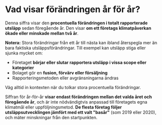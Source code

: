 # Vad visar förändringen år för år?

Denna siffra visar den **procentuella förändringen i totalt rapporterade utsläpp** sedan föregående år. Den visar **om ett företags klimatpåverkan ökade eller minskade mellan två år**.

**Notera:** Stora förändringar från ett år till nästa kan ibland återspegla mer än bara faktiska utsläppsförändringar. Till exempel kan utsläpp stiga eller sjunka mycket om:

- Företaget **börjar eller slutar rapportera utsläpp i vissa scope eller kategorier**
- Bolaget gör en **fusion, förvärv eller försäljning**
- Rapporteringsmetoden eller avgränsningarna ändras

Väg alltid in kontexten när du tolkar stora procentuella förändringar.

Siffran för år-för-år **visar endast förändringen mellan det valda året och föregående år**, och är inte nödvändigtvis anpassad till företagets egna klimatmål eller uppföljningsmetod. **De flesta företag följer utsläppsutvecklingen jämfört med ett valt "basår"** (som 2019 eller 2020), och mäter minskningar från den startpunkten.
